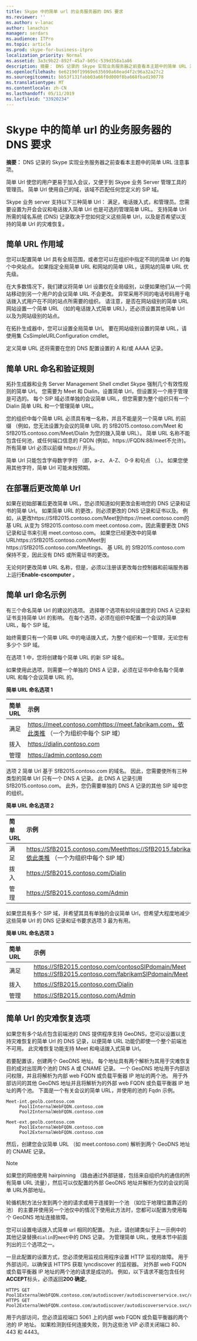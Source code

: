 ```yaml
---
title: Skype 中的简单 url 的业务服务器的 DNS 要求
ms.reviewer: ''
ms.author: v-lanac
author: lanachin
manager: serdars
ms.audience: ITPro
ms.topic: article
ms.prod: skype-for-business-itpro
localization_priority: Normal
ms.assetid: 3a3c9b22-892f-45a7-b05c-539d358a1a86
description: 摘要： DNS 记录的 Skype 实现业务服务器之前查看本主题中的简单 URL 注意事项。
ms.openlocfilehash: 6e62190f19969e635690a68ead4f2c96a32a27c2
ms.sourcegitcommit: bb53f131fabb03a66f0d000f8ba668fbad190778
ms.translationtype: MT
ms.contentlocale: zh-CN
ms.lasthandoff: 05/11/2019
ms.locfileid: "33920234"
---
```

# <a name="dns-requirements-for-simple-urls-in-skype-for-business-server"></a>Skype 中的简单 url 的业务服务器的 DNS 要求

**摘要：** DNS 记录的 Skype 实现业务服务器之前查看本主题中的简单 URL 注意事项。

简单 Url 使您的用户更易于加入会议，又便于到 Skype 业务 Server 管理工具的管理员。 简单 Url 使用自己的域，该域不匹配任何您定义的 SIP 域。 

Skype 业务 server 支持以下三种简单 Url： 满足，电话拨入式，和管理员。您需要设置为开会会议和电话拨入简单 Url 也是可选的管理简单 URL。 支持简单 Url 所需的域名系统 (DNS) 记录取决于您如何定义这些简单 Url，以及是否希望以支持的简单 Url 的灾难恢复。 

## <a name="simple-url-scope"></a>简单 URL 作用域

您可以配置简单 Url 具有全局范围，或者您可以在组织中指定不同的简单 Url 的每个中央站点。 如果指定全局简单 URL 和网站的简单 URL，该网站的简单 URL 优先级。 

在大多数情况下，我们建议将简单 Url 设置仅在全局级别，以便如果他们从一个网站移动到另一个用户的会议简单 URL 不会更改。 异常采用不同的电话号码用于电话拨入式用户在不同的站点所需要的组织。 请注意，是否在网站级别的简单 URL 网站设置一个简单 URL （如的电话拨入式简单 URL)，还必须设置其他简单 Url 以及为网站级别的站点。

在拓扑生成器中，您可以设置全局简单 Url。 要在网站级别设置的简单 URL，请使用集 CsSimpleURLConfiguration cmdlet。

定义简单 URL 还将需要在您的 DNS 配置设置的 A 和/或 AAAA 记录。

## <a name="simple-url-naming-and-validation-rules"></a>简单 URL 命名和验证规则
<a name="BK_Valid"> </a>

拓扑生成器和业务 Server Management Shell cmdlet Skype 强制几个有效性规则的简单 Url。 您需要为 Meet 和 Dialin，设置简单 Url，但设置另一个用于管理是可选的。 每个 SIP 域必须单独的会议简单 URL，但您需要为整个组织只有一个 Dialin 简单 URL 和一个管理简单 URL。

您的组织中每个简单 URL 必须具有唯一名称，并且不能是另一个简单 URL 的前缀 （例如，您无法设置为会议的简单 URL 的 SfB2015.contoso.com/Meet 和 SfB2015.contoso.com/Meet/Dialin 为您的拨入简单 URL）。 简单 URL 名称不能包含任何池，或任何端口信息的 FQDN (例如，https://FQDN:88/meet不允许)。 所有简单 Url 必须以前缀 https:// 开头。 

简单 Url 只能包含字母数字字符 （即，a-z、 A-Z、 0-9 和句点 （.）。 如果您使用其他字符，简单 Url 可能未按预期。

## <a name="changing-simple-urls-after-deployment"></a>在部署后更改简单 Url
<a name="BK_Valid"> </a>

如果在初始部署后更改简单 URL，您必须知道如何更改会影响您的 DNS 记录和证书的简单 Url。 如果简单 URL 的更改，则必须更改的 DNS 记录和证书以及。 例如，从更改https://SfB2015.contoso.com/Meet到https://meet.contoso.com的基 URL 从变为 SfB2015.contoso.com meet.contoso.com，因此需要更改 DNS 记录和证书来引用 meet.contoso.com。 如果您已经更改中的简单 URLhttps://SfB2015.contoso.com/Meet到https://SfB2015.contoso.com/Meetings、 基 URL 的 SfB2015.contoso.com 保持不变，因此没有 DNS 或所需证书的更改。

无论何时更改简单 URL 名称，但是，必须以注册该更改每台控制器和前端服务器上运行**Enable-cscomputer** 。

## <a name="naming-examples-for-simple-urls"></a>简单 url 命名示例
<a name="BK_Valid"> </a>

有三个命名简单 Url 的建议的选项。 选择哪个选项有如何设置您的 DNS A 记录和证书支持简单 Url 的影响。 在每个选项，必须在组织中配置一个会议的简单 URL，每个 SIP 域。 

始终需要只有一个简单 URL 中的电话拨入式，为整个组织和一个管理，无论您有多少个 SIP 域。

在选项 1 中，您将创建每个简单 URL 的新 SIP 域名。

如果使用此选项，则需要一个单独的 DNS A 记录，必须在证书中命名每个简单 URL 和每个会议简单 URL 的。

**简单 URL 命名选项 1**


| **简单 URL** <br/> | **示例** <br/>                                                                                                    |
|:---------------------|:---------------------------------------------------------------------------------------------------------------------|
| 满足  <br/>          | https://meet.contoso.comhttps://meet.fabrikam.com，依此类推 （一个为组织中每个 SIP 域）  <br/> |
| 拨入  <br/>       | <https://dialin.contoso.com>  <br/>                                                                                  |
| 管理  <br/>         | <https://admin.contoso.com>  <br/>                                                                                   |

选项 2 简单 Url 基于 SfB2015.contoso.com 的域名。 因此，您需要使所有三种类型的简单 Url 只有一个 DNS A 记录。 此 DNS A 记录引用 SfB2015.contoso.com。 此外，您仍需要单独的 DNS A 记录的其他 SIP 域中您的组织。 

**简单 URL 命名选项 2**


| **简单 URL** <br/> | **示例** <br/>                                                                                                                    |
|:---------------------|:-------------------------------------------------------------------------------------------------------------------------------------|
| 满足  <br/>          | https://SfB2015.contoso.com/Meethttps://SfB2015.fabrikam.com/Meet，依此类推 （一个为组织中每个 SIP 域）  <br/> |
| 拨入  <br/>       | <https://SfB2015.contoso.com/Dialin>  <br/>                                                                                          |
| 管理  <br/>         | <https://SfB2015.contoso.com/Admin>  <br/>                                                                                           |

如果您具有多个 SIP 域，并希望其具有单独的会议简单 Url，但希望大程度地减少这些简单 Url 的 DNS 记录和证书要求选项 3 最为有用。 

**简单 URL 命名选项 3**


| **简单 URL** <br/> | **示例** <br/>                                                                                                      |
|:---------------------|:-----------------------------------------------------------------------------------------------------------------------|
| 满足  <br/>          | <https://SfB2015.contoso.com/contosoSIPdomain/Meet>  <br/> <https://SfB2015.contoso.com/fabrikamSIPdomain/Meet>  <br/> |
| 拨入  <br/>       | <https://SfB2015.contoso.com/Dialin>  <br/>                                                                            |
| 管理  <br/>         | <https://SfB2015.contoso.com/Admin>  <br/>                                                                             |

## <a name="disaster-recovery-option-for-simple-urls"></a>简单 Url 的灾难恢复选项
<a name="BK_Valid"> </a>

如果您有多个站点包含前端池的 DNS 提供程序支持 GeoDNS，您可以设置以支持灾难恢复的简单 Url 的 DNS 记录，以便简单 URL 功能仍即使一个整个前端池不可用。 此灾难恢复功能支持 Meet 和电话拨入式简单 Url。

若要配置该，创建两个 GeoDNS 地址。 每个地址具有两个解析为其用于灾难恢复目的成对出现两个池的 DNS A 或 CNAME 记录。 一个 GeoDNS 地址用于内部访问权限，并且将解析为内部 web FQDN 或负载平衡器 IP 地址的两个池。 用于外部访问的其他 GeoDNS 地址并且将解析为的外部 web FQDN 或负载平衡器 IP 地址的两个池。 下面是一个有关会议的简单 URL，并使用的池的 Fqdn 示例。 

```
Meet-int.geolb.contoso.com
     Pool1InternalWebFQDN.contoso.com
     Pool2InternalWebFQDN.contoso.com
```

```
Meet-ext.geolb.contoso.com
     Pool1ExternalWebFQDN.contoso.com
     Pool2ExternalWebFQDN.contoso.com
```

然后，创建您会议简单 URL （如 meet.contoso.com) 解析到两个 GeoDNS 地址的 CNAME 记录。

> [!NOTE]
> 如果您的网络使用 hairpinning （路由通过外部链接，包括来自组织内的通信的所有简单 URL 流量），然后可以仅配置的外部 GeoDNS 地址并解析为仅的会议的简单 URL外部地址。

轮循机制方法分发到两个池的请求或用于连接到一个池 （如位于地理位置靠近的池） 的主要并使用另一个池仅中的情况下使用此方法时，您都可以配置为使用每个 GeoDNS 地址连接故障。 

您可以设置电话拨入式简单 url 相同的配置。 为此，请创建类似于上一示例中的其他记录替换`dialin`的`meet`中的 DNS 记录。 为管理简单 URL，使用本节中前面列出的三个选项之一。

一旦此配置的设置方式，您必须使用监视应用程序设置 HTTP 监视的故障。 用于外部访问，以确保该 HTTPS 获取 lyncdiscover 的监视器。<sipdomain> 对外部 web FQDN 或负载平衡器 IP 地址的两个池的请求是成功的。 例如，以下请求不能包含任何**ACCEPT**标头，必须返回**200 确定**。

```
HTTPS GET Pool1ExternalWebFQDN.contoso.com/autodiscover/autodiscoverservice.svc/root
HTTPS GET Pool2ExternalWebFQDN.contoso.com/autodiscover/autodiscoverservice.svc/root
```

用于内部访问，您必须监视端口 5061 上的内部 web FQDN 或负载平衡器的两个池的 IP 地址。 如果检测到任何连接失败，则为这些池 VIP 必须关闭端口 80、 443 和 4443。


